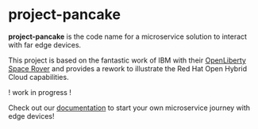 # project-pancake

**project-pancake** is the code name for a microservice solution to interact with far edge devices.  

This project is based on the fantastic work of IBM with their [OpenLiberty Space Rover](https://github.com/OpenLiberty/space-rover-mission) and provides a rework to illustrate the Red Hat Open Hybrid Cloud capabilities. 

! work in progress ! 

Check out our [documentation](https://beezy.dev) to start your own microservice journey with edge devices!